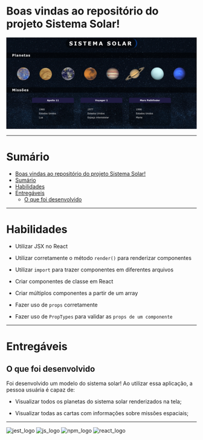# Boas vindas ao repositório do projeto Sistema Solar!

<img src="./solar-system-app.png" alt="solar_system">

---

# Sumário

- [Boas vindas ao repositório do projeto Sistema Solar!](#boas-vindas-ao-repositório-do-projeto-sistema-solar)
- [Sumário](#sumário)
- [Habilidades](#habilidades)
- [Entregáveis](#entregáveis)
  - [O que foi desenvolvido](#o-que-foi-desenvolvido)

---

# Habilidades

  * Utilizar JSX no React

  * Utilizar corretamente o método `render()` para renderizar componentes

  * Utilizar `import` para trazer componentes em diferentes arquivos

  * Criar componentes de classe em React

  * Criar múltiplos componentes a partir de um array

  * Fazer uso de `props` corretamente

  * Fazer uso de `PropTypes` para validar as `props de um componente`

---

# Entregáveis

## O que foi desenvolvido

Foi desenvolvido um modelo do sistema solar! Ao utilizar essa aplicação, a pessoa usuária é capaz de:

  * Visualizar todos os planetas do sistema solar renderizados na tela;

  * Visualizar todas as cartas com informações sobre missões espaciais;

---

<div display="inline-block">
  <img src="https://img.shields.io/badge/Jest-C21325?style=for-the-badge&logo=jest&logoColor=white" alt="jest_logo" />
  <img src="https://img.shields.io/badge/JavaScript-323330?style=for-the-badge&logo=javascript&logoColor=F7DF1E" alt="js_logo" />
  <img src="https://img.shields.io/badge/npm-CB3837?style=for-the-badge&logo=npm&logoColor=white" alt="npm_logo" />
  <img src="https://img.shields.io/badge/React-20232A?style=for-the-badge&logo=react&logoColor=61DAFB" alt="react_logo" />
</div
